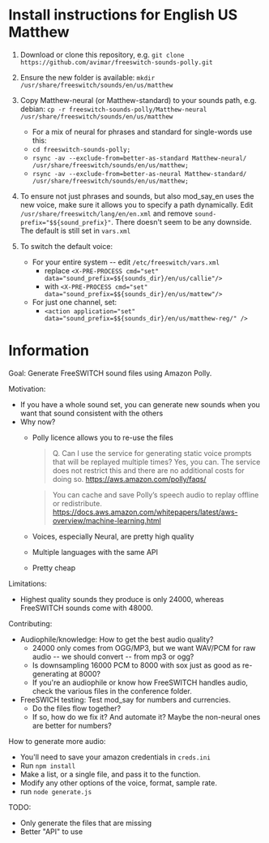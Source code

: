 # Install instructions for English US Matthew
1. Download or clone this repository, e.g. `git clone https://github.com/avimar/freeswitch-sounds-polly.git`
1. Ensure the new folder is available: `mkdir /usr/share/freeswitch/sounds/en/us/matthew`
1. Copy Matthew-neural (or Matthew-standard) to your sounds path, e.g. debian: `cp -r freeswitch-sounds-polly/Matthew-neural /usr/share/freeswitch/sounds/en/us/matthew`
	* For a mix of neural for phrases and standard for single-words use this:
	* `cd freeswitch-sounds-polly;`
	* `rsync -av --exclude-from=better-as-standard Matthew-neural/ /usr/share/freeswitch/sounds/en/us/matthew;`
	* `rsync -av --exclude-from=better-as-neural Matthew-standard/ /usr/share/freeswitch/sounds/en/us/matthew;`
	


1. To ensure not just phrases and sounds, but also mod_say_en uses the new voice, make sure it allows you to specify a path dynamically. Edit `/usr/share/freeswitch/lang/en/en.xml` and remove `sound-prefix="$${sound_prefix}"`. There doesn't seem to be any downside. The default is still set in `vars.xml`
1. To switch the default voice:
	* For your entire system -- edit `/etc/freeswitch/vars.xml`
		* replace `<X-PRE-PROCESS cmd="set" data="sound_prefix=$${sounds_dir}/en/us/callie"/>`
		* with `<X-PRE-PROCESS cmd="set" data="sound_prefix=$${sounds_dir}/en/us/mattew"/>`
	* For just one channel, set:
		* `<action application="set" data="sound_prefix=$${sounds_dir}/en/us/matthew-reg/" />`



# Information
Goal: Generate FreeSWITCH sound files using Amazon Polly.

Motivation:
 - If you have a whole sound set, you can generate new sounds when you want that sound consistent with the others
 - Why now?
   - Polly licence allows you to re-use the files
     >Q. Can I use the service for generating static voice prompts that will be replayed multiple times?
     >Yes, you can. The service does not restrict this and there are no additional costs for doing so. https://aws.amazon.com/polly/faqs/

     > You can cache and save Polly’s speech audio to replay offline or redistribute. https://docs.aws.amazon.com/whitepapers/latest/aws-overview/machine-learning.html
    - Voices, especially Neural, are pretty high quality
    - Multiple languages with the same API
    - Pretty cheap
 
Limitations:
 - Highest quality sounds they produce is only 24000, whereas FreeSWITCH sounds come with 48000.
 
Contributing:
- Audiophile/knowledge: How to get the best audio quality?
    - 24000 only comes from OGG/MP3, but we want WAV/PCM for raw audio -- we should convert -- from mp3 or ogg?
    - Is downsampling 16000 PCM to 8000 with sox just as good as re-generating at 8000?
    - If you're an audiophile or know how FreeSWITCH handles audio, check the various files in the conference folder.
- FreeSWICH testing: Test mod_say for numbers and currencies.
   - Do the files flow together?
   - If so, how do we fix it? And automate it? Maybe the non-neural ones are better for numbers?
 
How to generate more audio:
- You'll need to save your amazon credentials in `creds.ini`
- Run `npm install`
- Make a list, or a single file, and pass it to the function.
- Modify any other options of the voice, format, sample rate.
- run `node generate.js`
 
TODO:
- Only generate the files that are missing
- Better "API" to use